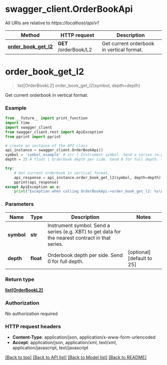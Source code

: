 # swagger_client.OrderBookApi

All URIs are relative to *https://localhost/api/v1*

Method | HTTP request | Description
------------- | ------------- | -------------
[**order_book_get_l2**](OrderBookApi.md#order_book_get_l2) | **GET** /orderBook/L2 | Get current orderbook in vertical format.


# **order_book_get_l2**
> list[OrderBookL2] order_book_get_l2(symbol, depth=depth)

Get current orderbook in vertical format.

### Example
```python
from __future__ import print_function
import time
import swagger_client
from swagger_client.rest import ApiException
from pprint import pprint

# create an instance of the API class
api_instance = swagger_client.OrderBookApi()
symbol = 'symbol_example' # str | Instrument symbol. Send a series (e.g. XBT) to get data for the nearest contract in that series.
depth = 25 # float | Orderbook depth per side. Send 0 for full depth. (optional) (default to 25)

try:
    # Get current orderbook in vertical format.
    api_response = api_instance.order_book_get_l2(symbol, depth=depth)
    pprint(api_response)
except ApiException as e:
    print("Exception when calling OrderBookApi->order_book_get_l2: %s\n" % e)
```

### Parameters

Name | Type | Description  | Notes
------------- | ------------- | ------------- | -------------
 **symbol** | **str**| Instrument symbol. Send a series (e.g. XBT) to get data for the nearest contract in that series. | 
 **depth** | **float**| Orderbook depth per side. Send 0 for full depth. | [optional] [default to 25]

### Return type

[**list[OrderBookL2]**](OrderBookL2.md)

### Authorization

No authorization required

### HTTP request headers

 - **Content-Type**: application/json, application/x-www-form-urlencoded
 - **Accept**: application/json, application/xml, text/xml, application/javascript, text/javascript

[[Back to top]](#) [[Back to API list]](../README.md#documentation-for-api-endpoints) [[Back to Model list]](../README.md#documentation-for-models) [[Back to README]](../README.md)

